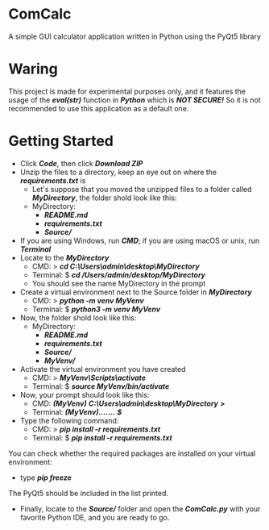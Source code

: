 # ComCalc
A simple GUI calculator application written in Python using the PyQt5 library

# Waring
This project is made for experimental purposes only, and it features the usage of the ***eval(str)*** function in ***Python*** which is ***NOT SECURE!*** So it is not recommended to use this application as a default one.

# Getting Started
- Click ***Code***, then click ***Download ZIP***
- Unzip the files to a directory, keep an eye out on where the ***requirements.txt*** is
  - Let's suppose that you moved the unzipped files to a folder called ***MyDirectory***, the folder shold look like this:
  - MyDirectory:
    - ***README.md***
    - ***requirements.txt***
    - ***Source/***
- If you are using Windows, run ***CMD***; if you are using macOS or unix, run ***Terminal***
- Locate to the ***MyDirectory***
  - CMD: > ***cd C:\Users\admin\desktop\MyDirectory***
  - Terminal: $ ***cd /Users/admin/desktop/MyDirectory***
  - You should see the name MyDirectory in the prompt
- Create a virtual environment next to the Source folder in ***MyDirectory***
  - CMD: > ***python -m venv MyVenv***
  - Terminal: $ ***python3 -m venv MyVenv***
- Now, the folder shold look like this:
  - MyDirectory:
    - ***README.md***
    - ***requirements.txt***
    - ***Source/***
    - ***MyVenv/***
- Activate the virtual environment you have created
  - CMD: > ***MyVenv\Scripts\activate***
  - Terminal: $ ***source MyVenv/bin/activate***
- Now, your prompt should look like this:
  - CMD: ***(MyVenv)*** ***C:\Users\admin\desktop\MyDirectory***  ***>***
  - Terminal: ***(MyVenv).......*** ***$***
- Type the following command:
  - CMD: > ***pip install -r requirements.txt***
  - Terminal: $ ***pip install -r requirements.txt***

You can check whether the required packages are installed on your virtual environment:
  - type ***pip freeze***
  
The PyQt5 should be included in the list printed.

- Finally, locate to the ***Source/*** folder and open the ***ComCalc.py*** with your favorite Python IDE, and you are ready to go.

